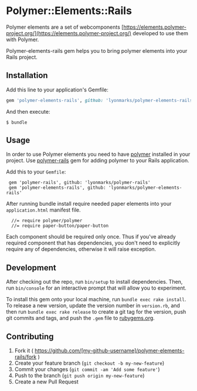# Polymer::Elements::Rails

Polymer elements are a set of webcomponents [https://elements.polymer-project.org/](https://elements.polymer-project.org/) developed to use them with Polymer.

Polymer-elements-rails gem helps you to bring polymer elements into your Rails project.

## Installation

Add this line to your application's Gemfile:

```ruby
gem 'polymer-elements-rails', github: 'lyonmarks/polymer-elements-rails'
```

And then execute:

    $ bundle

## Usage

In order to use Polymer elements you need to have [polymer](https://www.polymer-project.org/1.0/) installed in your project. Use [polymer-rails](https://github.com/alchapone/polymer-rails) gem for adding polymer to your Rails application.

Add this to your `Gemfile`:

```
 gem 'polymer-rails', github: 'lyonmarks/polymer-rails'
 gem 'polymer-elements-rails', github: 'lyonmarks/polymer-elements-rails'
```

After running bundle install require needed paper elements into your `application.html` manifest file.

```
  //= require polymer/polymer
  //= require paper-button/paper-button
```

Each component should be required only once. Thus if you've already required component that has dependencies, you don't need to explicitly require any of dependencies, otherwise it will raise exception.

## Development

After checking out the repo, run `bin/setup` to install dependencies. Then, run `bin/console` for an interactive prompt that will allow you to experiment.

To install this gem onto your local machine, run `bundle exec rake install`. To release a new version, update the version number in `version.rb`, and then run `bundle exec rake release` to create a git tag for the version, push git commits and tags, and push the `.gem` file to [rubygems.org](https://rubygems.org).

## Contributing

1. Fork it ( https://github.com/[my-github-username]/polymer-elements-rails/fork )
2. Create your feature branch (`git checkout -b my-new-feature`)
3. Commit your changes (`git commit -am 'Add some feature'`)
4. Push to the branch (`git push origin my-new-feature`)
5. Create a new Pull Request
